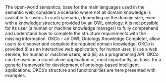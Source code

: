 The open-world semantics, base for the main languages used in the semantic web, considers a scenario where not all domain knowledge is available for users. In such scenario, depending on the domain size, even with a knowledge structure provided by an OWL ontology, it is not possible for its user (a human or machine knowledge manager) to fully comprehend and understand how to complete the structure requirements with the missing information. OKCo – an OWL Ontology Knowledge Completer, allow users to discover and complete the required domain knowledge. OKCo is provided (i) as an interactive web application, for human user, (ii) as a web service, for human or machine users, and (iii) as a programming API. OKCo can be used as a stand-alone application or, most importantly, as basis for a generic framework for development of ontology-based intelligent applications. OKCo’s structure and functionalities are here presented with examples.